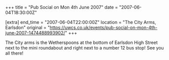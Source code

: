 +++
title = "Pub Social on Mon 4th June 2007"
date = "2007-06-04T18:30:00Z"

[extra]
end_time = "2007-06-04T22:00:00Z"
location = "The City Arms, Earlsdon"
original = "https://uwcs.co.uk/events/pub-social-on-mon-4th-june-2007-1474488993902/"
+++

The City arms is the Wetherspoons at the bottom of Earlsdon High Street next to the mini roundabout and right next to a number 12 bus stop\! See you all there\!

